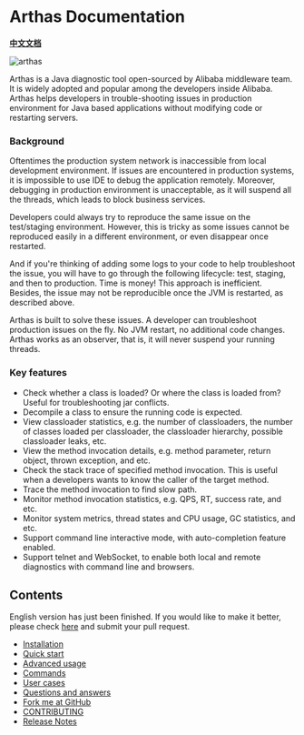 Arthas Documentation
===

**[中文文档](https://alibaba.github.io/arthas/)**

![arthas](arthas.png)

Arthas is a Java diagnostic tool open-sourced by Alibaba middleware team. It is widely adopted and popular among the developers inside Alibaba. Arthas helps developers in trouble-shooting issues in production environment for Java based applications without modifying code or restarting servers.

### Background

Oftentimes the production system network is inaccessible from local development environment. If issues are encountered in production systems, it is impossible to use IDE to debug the application remotely. Moreover, debugging in production environment is unacceptable, as it will suspend all the threads, which leads to block business services. 

Developers could always try to reproduce the same issue on the test/staging environment. However, this is tricky as some issues cannot be reproduced easily in a different environment, or even disappear once restarted. 

And if you're thinking of adding some logs to your code to help troubleshoot the issue, you will have to go through the following lifecycle: test, staging, and then to production. Time is money! This approach is inefficient. Besides, the issue may not be reproducible once the JVM is restarted, as described above.

Arthas is built to solve these issues. A developer can troubleshoot production issues on the fly. No JVM restart, no additional code changes. Arthas works as an observer, that is, it will never suspend your running threads.

### Key features

* Check whether a class is loaded? Or where the class is loaded from? Useful for troubleshooting jar conflicts.
* Decompile a class to ensure the running code is expected.
* View classloader statistics, e.g. the number of classloaders, the number of classes loaded per classloader, the classloader hierarchy, possible classloader leaks, etc.
* View the method invocation details, e.g. method parameter, return object, thrown exception, and etc.
* Check the stack trace of specified method invocation. This is useful when a developers wants to know the caller of the target method.
* Trace the method invocation to find slow path.
* Monitor method invocation statistics, e.g. QPS, RT, success rate, and etc.
* Monitor system metrics, thread states and CPU usage, GC statistics, and etc.
* Support command line interactive mode, with auto-completion feature enabled.
* Support telnet and WebSocket, to enable both local and remote diagnostics with command line and browsers.


Contents
--------

English version has just been finished. If you would like to make it better, please check [here](https://github.com/alibaba/arthas/issues/51) and submit your pull request.

* [Installation](install-detail.md)
* [Quick start](quick-start.md)
* [Advanced usage](advanced-use.md)
* [Commands](commands.md)
* [User cases](https://github.com/alibaba/arthas/issues?q=label%3Auser-case)
* [Questions and answers](https://github.com/alibaba/arthas/issues?q=label%3Aquestion-answered)
* [Fork me at GitHub](https://github.com/alibaba/arthas)
* [CONTRIBUTING](https://github.com/alibaba/arthas/blob/master/CONTRIBUTING.md)
* [Release Notes](release-notes.md)
